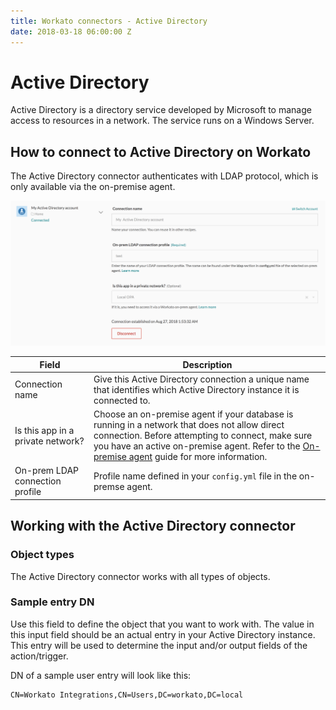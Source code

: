 ```yaml
---
title: Workato connectors - Active Directory
date: 2018-03-18 06:00:00 Z
---
```


# Active Directory
Active Directory is a directory service developed by Microsoft to manage access to resources in a network. The service runs on a Windows Server.

## How to connect to Active Directory on Workato
The Active Directory connector authenticates with LDAP protocol, which is only available via the on-premise agent.

![Configured Active Directory connection](/assets/images/active_directory/connection.png)

<table class="unchanged rich-diff-level-one">
  <thead>
    <tr>
        <th width='25%'>Field</th>
        <th>Description</th>
    </tr>
  </thead>
  <tbody>
    <tr>
      <td>Connection name</td>
      <td>Give this Active Directory connection a unique name that identifies which Active Directory instance it is connected to.</td>
    </tr>
    <tr>
      <td>Is this app in a private network?</td>
      <td>Choose an on-premise agent if your database is running in a network that does not allow direct connection. Before attempting to connect, make sure you have an active on-premise agent. Refer to the <a href="/on-prem.md">On-premise agent</a> guide for more information.</td>
    </tr>
    <tr>
      <td>On-prem LDAP connection profile</td>
      <td>Profile name defined in your <code>config.yml</code> file in the on-premse agent.</td>
    </tr>
  </tbody>
</table>

## Working with the Active Directory connector

### Object types
The Active Directory connector works with all types of objects.

### Sample entry DN
Use this field to define the object that you want to work with. The value in this input field should be an actual entry in your Active Directory instance. This entry will be used to determine the input and/or output fields of the action/trigger.

DN of a sample user entry will look like this:

```
CN=Workato Integrations,CN=Users,DC=workato,DC=local
```
